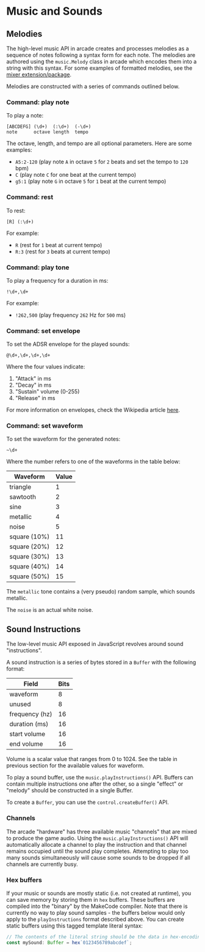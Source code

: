 # Music and Sounds

## Melodies

The high-level music API in arcade creates and processes melodies as a sequence of
notes following a syntax form for each note. The melodies are authored using the
`music.Melody` class in arcade which encodes them into a string with this syntax.
For some examples of formatted melodies, see the [mixer extension/package](https://github.com/Microsoft/pxt-common-packages/blob/master/libs/mixer/melody.ts#L387).

Melodies are constructed with a series of commands outlined below.

### Command: play note

To play a note:
```
[ABCDEFG] (\d+)  (:\d+)  (-\d+)
note      octave length  tempo
```

The octave, length, and tempo are all optional parameters. Here are some examples:

* `A5:2-120` (play note `A` in octave `5` for `2` beats and set the tempo to `120` bpm)
* `C` (play note `C` for one beat at the current tempo)
* `g5:1` (play note `G` in octave `5` for `1` beat at the current tempo)

### Command: rest

To rest:
```
[R] (:\d+)
```
For example:

* `R` (rest for `1` beat at current tempo)
* `R:3` (rest for `3` beats at current tempo)

### Command: play tone

To play a frequency for a duration in ms:
```
!\d+,\d+
```

For example:
* `!262,500` (play frequency `262` Hz for `500` ms)

### Command: set envelope

To set the ADSR envelope for the played sounds:
```
@\d+,\d+,\d+,\d+
```

Where the four values indicate:
1. "Attack" in ms
2. "Decay" in ms
3. "Sustain" volume (0-255)
4. "Release" in ms

For more information on envelopes, check the Wikipedia article [here](https://en.wikipedia.org/wiki/Synthesizer#Attack_Decay_Sustain_Release_(ADSR)_envelope).

### Command: set waveform

To set the waveform for the generated notes:

```
~\d+
```

Where the number refers to one of the waveforms in the table below:

Waveform        | Value
----------------|-------
triangle        | 1
sawtooth        | 2
sine            | 3
metallic        | 4
noise           | 5
square (10%)    | 11
square (20%)    | 12
square (30%)    | 13
square (40%)    | 14
square (50%)    | 15

The `metallic` tone contains a (very pseudo) random sample, which sounds metallic.

The `noise` is an actual white noise.

## Sound Instructions

The low-level music API exposed in JavaScript revolves around sound "instructions".

A sound instruction is a series of bytes stored in a `Buffer` with the following format:

Field           | Bits
----------------|------
waveform        | 8
unused          | 8
frequency (hz)  | 16
duration (ms)   | 16
start volume    | 16
end volume      | 16

Volume is a scalar value that ranges from 0 to 1024. See the table in previous section for
the available values for waveform.

To play a sound buffer, use the `music.playInstructions()` API. Buffers can contain
multiple instructions one after the other, so a single "effect" or "melody" should be
constructed in a single Buffer.

To create a `Buffer`, you can use the `control.createBuffer()` API.

### Channels

The arcade "hardware" has three available music "channels" that are mixed to produce
the game audio. Using the `music.playInstructions()` API will automatically allocate
a channel to play the instruction and that channel remains occupied until the sound play
completes. Attempting to play too many sounds simultaneously will cause some sounds
to be dropped if all channels are currently busy.

### Hex buffers

If your music or sounds are mostly static (i.e. not created at runtime), you can save
memory by storing them in `hex` buffers. These buffers are compiled into the "binary"
by the MakeCode compiler.
Note that there is currently no way to play sound samples - the buffers below would only apply to the `playInstructions` format described above.
You can create static buffers using this tagged template literal syntax:

```typescript
// The contents of the literal string should be the data in hex-encoding
const mySound: Buffer = hex`0123456789abcdef`;
```
